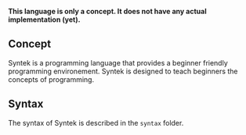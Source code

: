**This language is only a concept. It does not have any actual implementation (yet).**

## Concept
Syntek is a programming language that provides a beginner friendly programming environement. Syntek is designed to teach beginners the concepts of programming.

## Syntax
The syntax of Syntek is described in the `syntax` folder.
